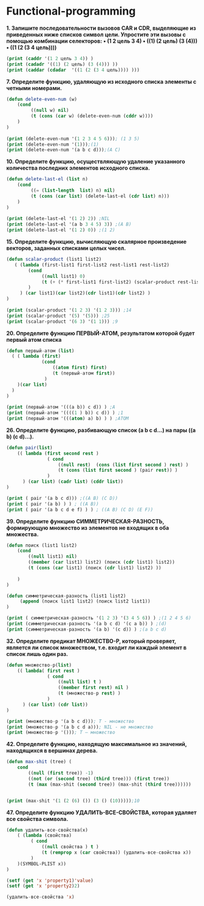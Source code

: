 # Functional-programming

**1. Запишите последовательности вызовов CAR и CDR, выделяющие из приведенных ниже списков символ цели. Упростите эти вызовы с помощью комбинации селекторов:
• (1 2 цель 3 4)
• ((1) (2 цель) (3 (4)))
• ((1 (2 (3 4 цель))))**
```lisp
(print (caddr '(1 2 цель 3 4)) )
(print (cadadr '((1) (2 цель) (3 (4))) ))
(print (caddar (cdadar  '((1 (2 (3 4 цель)))) )))
```
**7. Определите функцию, удаляющую из исходного списка элементы с четными номерами.**
```lisp
(defun delete-even-num (w) 
    (cond
         ((null w) nil) 
         (t (cons (car w) (delete-even-num (cddr w))))
    )
) 
 
(print (delete-even-num '(1 2 3 4 5 6))); (1 3 5)
(print (delete-even-num '(1)));(1)
(print (delete-even-num '(a b c d)));(A C)
```

**10. Определите функцию, осуществляющую удаление указанного количества последних элементов исходного списка.**
```lisp
(defun delete-last-el (list n) 
    (cond
         ((= (list-length  list) n) nil) 
         (t (cons (car list) (delete-last-el (cdr list) n)))
    )
) 
 
(print (delete-last-el '(1 2) 2)) ;NIL
(print (delete-last-el '(a b 3 4 5) 3)) ;(A B)
(print (delete-last-el '(1 2) 0)) ;(1 2)
```
**15. Определите функцию, вычисляющую скалярное произведение векторов, заданных списками целых чисел.**
```lisp
(defun scalar-product (list1 list2) 
   ( (lambda (first-list1 first-list2 rest-list1 rest-list2)
        (cond
             ((null list1) 0) 
             (t (+ (* first-list1 first-list2) (scalar-product rest-list1 rest-list2 )) )
        )
     ) (car list1)(car list2)(cdr list1)(cdr list2) ) 
) 
    
(print (scalar-product '(1 2 3) '(1 2 3))) ;14
(print (scalar-product '(5) '(5))) ;25
(print (scalar-product '(6 3) '(1 1))) ;9
```
**20. Определите функцию ПЕРВЫЙ-АТОМ, результатом которой будет первый атом списка**
```lisp
(defun первый-атом (list) 
  ( ( lambda (first)
             (cond 
                 ((atom first) first)
                 (t (первый-атом first))
              )
    )(car list)
  )    
) 
    
(print (первый-атом '(((a b)) c d)) ) ;A
(print (первый-атом '((((1 ) b)) c d)) ) ;1
(print (первый-атом '(((atom) a) b) ) ) ;ATOM
```
**26. Определите функцию, разбивающую список (a b с d...) на пары ((а b) (с d)...).**
```lisp
(defun pair(list)
    (( lambda (first second rest )
               ( cond
                   ((null rest)  (cons (list first second ) rest) ) 
                   (t (cons (list first second ) (pair rest)) )
               )   
      ) (car list) (cadr list) (cddr list))
)

(print ( pair '(a b c d))) ;((A B) (C D))
(print ( pair '(a b) ) ) ; ((A B))
(print ( pair '(a b c d e f) ) ) ; ((A B) (C D) (E F))
```
**39. Определите функцию СИММЕТРИЧЕСКАЯ-РАЗНОСТЬ, формирующую множество из элементов не входящих в оба множества.**
```lisp
(defun поиск (list1 list2)
    (cond 
        ((null list1) nil)
        ((member (car list1) list2) (поиск (cdr list1) list2))
        (t (cons (car list1) (поиск (cdr list1) list2) ))
        
    )
)

(defun симметрическая-разность (list1 list2)
     (append (поиск list1 list2) (поиск list2 list1))
)

(print ( симметрическая-разность '(1 2 3) '(3 4 5 6)) ) ;(1 2 4 5 6)
(print (симметрическая-разность '(a b c d) '(c a b)) ) ;(d)
(print (симметрическая-разность '(a b) '(c d)) ) ;(a b c d)
```
**32. Определите предикат МНОЖЕСТВО-Р, который проверяет, является ли список множеством, т.е. входит ли каждый элемент в список лишь один раз.**
```lisp
(defun множество-р(list)
    (( lambda( first rest )
               ( cond
                   ((null list) t )
                   ((member first rest) nil )
                   (t (множество-р rest) )
               )   
      ) (car list) (cdr list))
)

(print (множество-р '(a b c d))); T - множество
(print (множество-р '(a b c d a))); NIL - не множество
(print (множество-р '())); T – множество
```
**42. Определите функцию, находящую максимальное из значений, находящихся в вершинах дерева.**
```lisp
(defun max-shit (tree) (
    cond 
        ((null (first tree)) -1)
        ((not (or (second tree) (third tree))) (first tree))
        (t (max (max-shit (second tree)) (max-shit (third tree))))))


(print (max-shit '(1 (2 (6) ()) (3 () (10)))));10
```
**47. Определите функцию УДАЛИТЬ-ВСЕ-СВОЙСТВА, которая удаляет все свойства символа.**
```lisp
(defun удалить-все-свойства(x)
    ( (lambda (свойства)
         ( cond 
             ((null свойства ) t )
             (t (remprop x (car свойства)) (удалить-все-свойства x))
         )
    )(SYMBOL-PLIST x))
)

(setf (get 'x 'property1)'value)
(setf (get 'x 'property2)2)

(удалить-все-свойства 'x)
```
